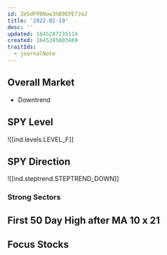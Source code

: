 ```yaml
---
id: ZeSdFP8Now3hB9EPE7JaJ
title: '2022-02-19'
desc: ''
updated: 1645287235114
created: 1645285003469
traitIds:
  - journalNote
---
```

## Overall Market

* Downtrend

## SPY Level

![[ind.levels.LEVEL_F]]

## SPY Direction

![[ind.steptrend.STEPTREND_DOWN]]

### Strong Sectors

## First 50 Day High after MA 10 x 21

## Focus Stocks
